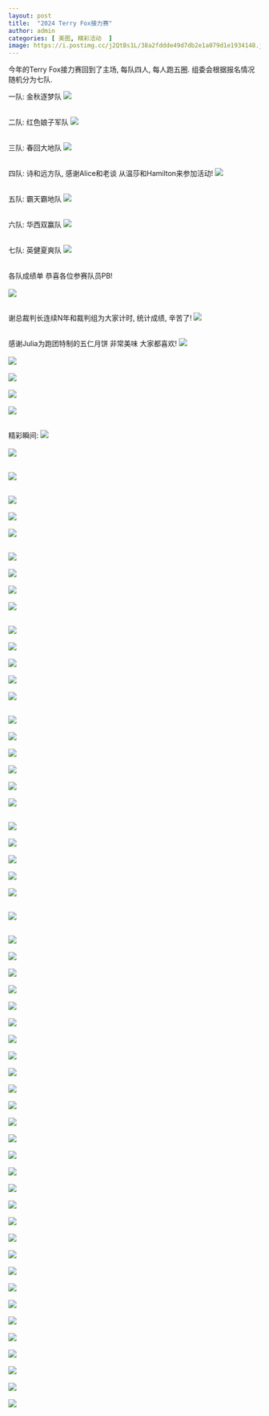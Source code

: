 ```yaml
---
layout: post
title:  "2024 Terry Fox接力赛"
author: admin
categories: [ 美图, 精彩活动  ]
image: https://i.postimg.cc/j2QtBs1L/38a2fddde49d7db2e1a079d1e1934148.jpg
---
```


今年的Terry Fox接力赛回到了主场, 每队四人, 每人跑五圈. 组委会根据报名情况随机分为七队. 

一队: 金秋逐梦队
![](https://i.postimg.cc/ZKx5MckV/IMG-4360.jpg)<br/><br/>

二队: 红色娘子军队
![](https://i.postimg.cc/GhCpKff4/IMG-4361.jpg)<br/><br/>

三队: 春回大地队
![](https://i.postimg.cc/Y2g917dc/IMG-4362.jpg)<br/><br/>

四队: 诗和远方队, 感谢Alice和老谈 从温莎和Hamilton来参加活动!
![](https://i.postimg.cc/vTRZp2HS/IMG-4363.jpg)<br/><br/>

五队: 霸天霸地队
![](https://i.postimg.cc/cCQLZ7v1/IMG-4364.jpg)<br/><br/>

六队: 华西双赢队
![](https://i.postimg.cc/LXgsQFR1/IMG-4365.jpg)<br/><br/>

七队: 英健夏爽队
![](https://i.postimg.cc/5tR0m2cJ/IMG-4366.jpg)<br/><br/>

各队成绩单 恭喜各位参赛队员PB!<br/><br/>
![](https://i.postimg.cc/65mmtsN3/88f30151b29c2d668af95110f032c947.jpg)<br/><br/>



谢总裁判长连续N年和裁判组为大家计时, 统计成绩, 辛苦了!
![](https://i.postimg.cc/zG3SD3kZ/cb35908c6d4ef2a4ccd186d84e9e8423.jpg)<br/><br/>

感谢Julia为跑团特制的五仁月饼 非常美味 大家都喜欢!
![](https://i.postimg.cc/vHtSx194/cd040b3f920658b54e85ef769a90d7d3.jpg)<br/><br/>
![](https://i.postimg.cc/1zfWdJdF/70572682e32926f5e5521fc6a1ac787a.jpg)<br/><br/>
![](https://i.postimg.cc/VL8VN9Sy/3c2ccb6ca2898860f00c23bbdd1a5c41.jpg)<br/><br/>
![](https://i.postimg.cc/ZRNTFPFP/31c7429cced65563b1d9818b06009f50.jpg)<br/><br/>
![](https://i.postimg.cc/0yt28yyS/80779dc37c0a9480a4dd1cb4e3492a51.jpg)<br/><br/>


精彩瞬间:
![](https://i.postimg.cc/ZK4Tpd93/0dcb4ef9a9507487fe82aeeb7c693cca.jpg)<br/><br/>
![](https://i.postimg.cc/Xq0n2ZQR/1974892cdb1e2a837378d71f4a856638.jpg)<br/><br/>

![](https://i.postimg.cc/JzhMdC5z/3848c7b954a0dbdbe6c4e52747e1ec9f.jpg)<br/><br/>

![](https://i.postimg.cc/tgwqxvPC/597e535eac20a9c594460142c181e527.jpg)<br/><br/>
![](https://i.postimg.cc/NfDQ4jTn/655c7f5be458d685f32a44cd5b8662d2.jpg)<br/><br/>
![](https://i.postimg.cc/fRWRn9DZ/75787dde22263f16cccae043d5d74962.jpg)<br/><br/>

![](https://i.postimg.cc/Mp40nxsc/0b6bea3fc4956a7681cd22716b327d00.jpg)<br/><br/>
![](https://i.postimg.cc/BvLgpt8c/103e9ade3c042bb9f92d3145874fc360.jpg)<br/><br/>
![](https://i.postimg.cc/T3ygMFRT/2024216a6883f007cf4e11b633e62b3f.jpg)<br/><br/>
![](https://i.postimg.cc/fyhBJZR7/227f85bc019d9d353cbb4d1c347bc90b.jpg)<br/><br/>

![](https://i.postimg.cc/FHKGfTN6/4d011ba3714c4a8b55c5041f3c08310b.jpg)<br/><br/>
![](https://i.postimg.cc/0NDSrSM3/538b7b7e1325f039b66dede9d94f195d.jpg)<br/><br/>
![](https://i.postimg.cc/mrJdW7x5/573b3c821b752bc08fff2336e982b7c5.jpg)<br/><br/>
![](https://i.postimg.cc/FsNTv9qN/64276c28fa52bfdf099d3f5a7dd40a0b.jpg)<br/><br/>
![](https://i.postimg.cc/P5fVWtz2/6f1385b0bf92c0ac2fdc267fae11be86.jpg)<br/><br/>

![](https://i.postimg.cc/6q54H1jJ/731f7eccae5ef84041939a0ec853c1ad.jpg)<br/><br/>
![](https://i.postimg.cc/ZR6LkgxW/918c980802a77e772d5dd84864a9088b.jpg)<br/><br/>
![](https://i.postimg.cc/yxXnR5DM/b1b16b18578d90003cb7b28521dfccc9.jpg)<br/><br/>
![](https://i.postimg.cc/4NPBNDkt/ba5bd8f84638fc922b32d5d7f8c6e8bd.jpg)<br/><br/>
![](https://i.postimg.cc/Hn24nyKH/ba99434778c2cf2c42646ef2f4a3f3e7.jpg)<br/><br/>
![](https://i.postimg.cc/zDjnnTtY/bee085c64245bd290d55d73c92c73517.jpg)<br/><br/>


![](https://i.postimg.cc/P5Fy11q5/cd48b06683d73b8ee69b5acfba815004.jpg)<br/><br/>
![](https://i.postimg.cc/CMjc9Zcc/e696b9781b0fa5eb38ec3d195142ebcc.jpg)<br/><br/>
![](https://i.postimg.cc/FsH0G18d/f2c3df88b5e7aee052bcb1eca653088b.jpg)<br/><br/>
![](https://i.postimg.cc/j5hJ4rh4/f45569db08fc92f98819fa0cf9d0b386.jpg)<br/><br/>
![](https://i.postimg.cc/QM2qys1L/fad9bda49ef836bd6e6c7a97e6dc50c8.jpg)<br/><br/>

![](https://i.postimg.cc/5t69jWXR/d51530d5f6dd5092d4f99168cb7d13e7.jpg)<br/><br/>

![](https://i.postimg.cc/26M8vkqt/0806efafa4ff7f5154d2da203d5d29a1.jpg)<br/><br/>
![](https://i.postimg.cc/dVY34VWP/11862d95ca9fdbd38a1df5d081c6365a.jpg)<br/><br/>
![](https://i.postimg.cc/BZRXPgHv/1a84fb62873a142a87f91274b01c2b20.jpg)<br/><br/>
![](https://i.postimg.cc/PqfxnFsS/2e2095e99da099fd36b215fbd649274c.jpg)<br/><br/>
![](https://i.postimg.cc/rwVcD0nm/3c53c42a91132e48a2795d91886d77e0.jpg)<br/><br/>
![](https://i.postimg.cc/FzkXQ0HW/4137df683e6e2e165d7fcc1c3eb39882.jpg)<br/><br/>
![](https://i.postimg.cc/76WrcKwJ/4a6da1541b3addd6334206fc5181af2e.jpg)<br/><br/>
![](https://i.postimg.cc/KvX88Yhk/63c3575e129a91018b00522817908f34.jpg)<br/><br/>
![](https://i.postimg.cc/1XFRrkw3/645d0228bc7cc7b84c97d3e491d7e5ba.jpg)<br/><br/>
![](https://i.postimg.cc/Kvnvkym9/6c15f23e2434997db30fed133c411987.jpg)<br/><br/>
![](https://i.postimg.cc/cLBHjGjK/6e113f155de717f17fd3e9f570bae051.jpg)<br/><br/>
![](https://i.postimg.cc/FFYYKqfq/71b8d22d2980d6f9992254647c44807f.jpg)<br/><br/>
![](https://i.postimg.cc/Kc3YbMwh/79c8250e9f8304f48df0a70f9d077c19.jpg)<br/><br/>
![](https://i.postimg.cc/8zZGMp9b/7f820d0d291216b426b732eecbe0cec0.jpg)<br/><br/>
![](https://i.postimg.cc/MGGWFMV4/817c19be4b4771b27731a314ccf54ff8.jpg)<br/><br/>
![](https://i.postimg.cc/6pcWcL2n/82584ce7f3aadb35f8c69724265c5aae.jpg)<br/><br/>
![](https://i.postimg.cc/k5hn3Jy5/91310516324d78a2aa83336c3b4b06ce.jpg)<br/><br/>
![](https://i.postimg.cc/c4NdN5ff/94498bd61ab7e6f1a3c6195d9215c8e9.jpg)<br/><br/>
![](https://i.postimg.cc/CLDdGqss/b008d83536e0dffb5e09e0863d31f41a.jpg)<br/><br/>
![](https://i.postimg.cc/5tPt4qfb/c0fd78862d3b70ac5bec69cc9f5b9f32.jpg)<br/><br/>
![](https://i.postimg.cc/SxkQctsm/c24ed7c34d1079fa5c48f6de91acffd2.jpg)<br/><br/>
![](https://i.postimg.cc/PqckV6tp/c2b373c5de86475f02051eae9b739f9c.jpg)<br/><br/>
![](https://i.postimg.cc/qRhppPmx/dd7e925ac8381ae931973de8eed1b55b.jpg)<br/><br/>
![](https://i.postimg.cc/tCtpRtzw/e0baf298fd9749ac669c1a669bd2d315.jpg)<br/><br/>
![](https://i.postimg.cc/MTCqH9N2/e1059f4a6ec0f85fd84db4addc2d6e39.jpg)<br/><br/>
![](https://i.postimg.cc/ZYNJ2hvT/ea4b0761b0bc6404cf760a2af46555fe.jpg)<br/><br/>
![](https://i.postimg.cc/63vxkd3H/f92873afe1342e22b8429bef310d59ed.jpg)<br/><br/>
![](https://i.postimg.cc/gJn2nX0R/fad9bda49ef836bd6e6c7a97e6dc50c8.jpg)<br/><br/>
![](https://i.postimg.cc/rpzkJ6L2/fbdc05d58557332650233a94c0b94ad5.jpg)<br/><br/>




